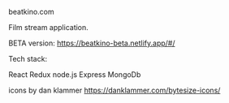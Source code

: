 beatkino.com

Film stream application.

BETA version: https://beatkino-beta.netlify.app/#/

Tech stack:

React
Redux
node.js
Express
MongoDb


icons by dan klammer https://danklammer.com/bytesize-icons/
 
